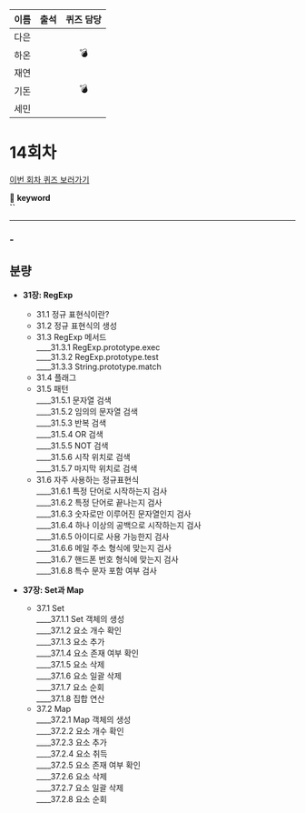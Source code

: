 |이름|출석|퀴즈 담당|
|:--:|:--:|:--:|
|다은|||
|하온||💣|
|재연|||
|기돈||💣|
|세민|||

# 14회차
<a href="https://github.com/ooheunda/how-to-enjoy/issues/14">이번 회차 퀴즈 보러가기</a>  

📌 **keyword**  
    **``**

<hr> 

### - 
  

## 분량

- **31장: RegExp**
  - 31.1 정규 표현식이란?
  - 31.2 정규 표현식의 생성
  - 31.3 RegExp 메서드  
    ____31.3.1 RegExp.prototype.exec  
    ____31.3.2 RegExp.prototype.test  
    ____31.3.3 String.prototype.match  
  - 31.4 플래그
  - 31.5 패턴  
    ____31.5.1 문자열 검색  
    ____31.5.2 임의의 문자열 검색  
    ____31.5.3 반복 검색  
    ____31.5.4 OR 검색  
    ____31.5.5 NOT 검색  
    ____31.5.6 시작 위치로 검색  
    ____31.5.7 마지막 위치로 검색  
  - 31.6 자주 사용하는 정규표현식  
    ____31.6.1 특정 단어로 시작하는지 검사  
    ____31.6.2 특정 단어로 끝나는지 검사  
    ____31.6.3 숫자로만 이루어진 문자열인지 검사  
    ____31.6.4 하나 이상의 공백으로 시작하는지 검사  
    ____31.6.5 아이디로 사용 가능한지 검사  
    ____31.6.6 메일 주소 형식에 맞는지 검사  
    ____31.6.7 핸드폰 번호 형식에 맞는지 검사  
    ____31.6.8 특수 문자 포함 여부 검사

- **37장: Set과 Map**
  - 37.1 Set  
    ____37.1.1 Set 객체의 생성  
    ____37.1.2 요소 개수 확인  
    ____37.1.3 요소 추가  
    ____37.1.4 요소 존재 여부 확인  
    ____37.1.5 요소 삭제  
    ____37.1.6 요소 일괄 삭제  
    ____37.1.7 요소 순회  
    ____37.1.8 집합 연산  
  - 37.2 Map  
    ____37.2.1 Map 객체의 생성  
    ____37.2.2 요소 개수 확인  
    ____37.2.3 요소 추가  
    ____37.2.4 요소 취득  
    ____37.2.5 요소 존재 여부 확인  
    ____37.2.6 요소 삭제  
    ____37.2.7 요소 일괄 삭제  
    ____37.2.8 요소 순회  

